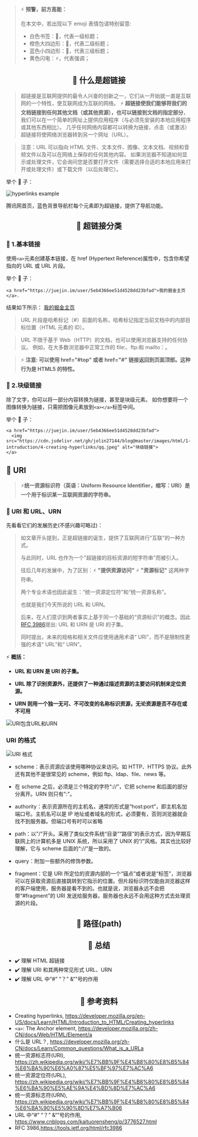 > ⚡️ **预警，前方高能：**
>
> 在本文中，若出现以下 emoji 表情包请特别留意:
>
> - 白色书签：🔖，代表一级标题；
> - 橙色大四边形：🔶，代表二级标题；
> - 蓝色小四边形：🔹，代表三级标题；
> - 黄色闪电：⚡️，代表强调；

## <center>🔖 什么是超链接</center>

> 超链接是互联网提供的最令人兴奋的创新之一，它们从一开始就一直是互联网的一个特性，使互联网成为互联的网络。
> ⚡️ **超链接使我们能够将我们的文档链接到任何其他文档（或其他资源），也可以链接到文档的指定部分**，
> 我们可以在一个简单的网址上提供应用程序（与必须先安装的本地应用程序或其他东西相比）。
> 几乎任何网络内容都可以转换为链接，点击（或激活）超链接将使网络浏览器转到另一个网址（URL）。

> 注意：URL 可以指向 HTML 文件、文本文件、图像、文本文档、视频和音频文件以及可以在网络上保存的任何其他内容。
> 如果浏览器不知道如何显示或处理文件，它会询问您是否要打开文件（需要选择合适的本地应用来打开或处理文件）或下载文件（以后处理它）。

举个 🌰 子：

![hyperlinks example](https://cdn.jsdelivr.net/gh/jolin27144/blog-images/html-pic/html-1-4-1.jpeg)

腾讯网首页，蓝色背景导航栏每个元素即为超链接，提供了导航功能。

## <center>🔖 超链接分类</center>

### 🔶 1.基本链接

使用`<a>`元素创建基本链接，在 href (Hypertext Reference)属性中，包含你希望指向的 URL 或 URL 片段。

举个 🌰 子：

```
<a href="https://juejin.im/user/5eb4366ee51d4528dd23bfad">我的掘金主页</a>.
```

结果如下所示：
[我的掘金主页](https://juejin.im/user/5eb4366ee51d4528dd23bfad)

> URL 片段是哈希标记（#）前面的名称，哈希标记指定当前文档中的内部目标位置（HTML 元素的 ID）。

> URL 不限于基于 Web（HTTP）的文档，也可以使用浏览器支持的任何协议。
> 例如，在大多数浏览器中正常工作的 file:、ftp:和 mailto：。

> ⚡ **注意: 可以使用 href="#top" 或者 href="#" 链接返回到页面顶部。这种行为是 HTML5 的特性。**

### 🔶 2.块级链接

除了文字，你可以将一部分内容转换为链接，甚至是块级元素。
如你想要将一个图像转换为链接，只需把图像元素放到`<a></a>`标签中间。

举个 🌰 子：

```
<a href="https://juejin.im/user/5eb4366ee51d4528dd23bfad">
  <img src="https://cdn.jsdelivr.net/gh/jolin27144/blog@master/images/html/1-intruduction/4-creating-hyperlinks/qq.jpeg" alt="块级链接">
</a>
```

## 🔖 URI

> ⚡️**统一资源标识符（英语：Uniform Resource Identifier，缩写：URI）是一个用于标识某一互联网资源的字符串。**

### 🔶 URI 和 URL、URN

先看看它们的发展历史(不感兴趣可略过)：

> 如文章开头提到，正是超链接的诞生，提供了互联网进行“互联”的一种方式。
>
> 与此同时，URL 也作为一个”超链接的目标资源的短字符串"而被引入。
>
> 往后几年的发展中，为了区别：⚡️ **"提供资源访问"** ⚡️ **"资源标记"** 这两种字符串。
>
> 两个专业术语也因此诞生：“统一资源定位符”和“统一资源名称”。
>
> 也就是我们今天所说的 URL 和 URN。
>
> 后来，在人们意识到两者事实上基于同一个基础的“资源标识”的概念。因此[RFC 3986](https://tools.ietf.org/html/rfc3986)提出: URL 和 URN 是 URI 的子集。
>
> 同时提出，未来的规格和相关文件应使用通用术语“ URI”，而不是限制性更强的术语“ URL”和“ URN”。

⚡️ **概括：**

- **URL 和 URN 是 URI 的子集。**

- **URL 除了识别资源外，还提供了一种通过描述资源的主要访问机制来定位资源。**

- **URN 则用一个独一无可、不可改变的名称标识资源，无论资源是否不存在或不可用**

![URI包含URL和URN](https://upload.wikimedia.org/wikipedia/commons/thumb/c/c3/URI_Euler_Diagram_no_lone_URIs.svg/1920px-URI_Euler_Diagram_no_lone_URIs.svg.png)

### URI 的格式

![URI 格式](https://cdn.jsdelivr.net/gh/jolin27144/blog-images/html-pic/html-1-4-2.png)

- scheme：表示资源应该使用哪种协议来访问。如 HTTP、HTTPS 协议。此外还有其他不是很常见的 scheme，例如 ftp、ldap、file、news 等。

- 在 scheme 之后，必须是三个特定的字符“://”，它把 scheme 和后面的部分分离开。URN 则只有":"。

- authority：表示资源所在的主机名，通常的形式是“host:port”，即主机名加端口号。主机名可以是 IP 地址或者域名的形式，必须要有，否则浏览器就会找不到服务器。但端口号有时可以省略

- path：以"/"开头。采用了类似文件系统“目录”“路径”的表示方式，因为早期互联网上的计算机多是 UNIX 系统，所以采用了 UNIX 的“/”风格。其实也比较好理解，它与 scheme 后面的“://”是一致的。

- query：附加一些额外的修饰参数。

- fragment：它是 URI 所定位的资源内部的一个“锚点”或者说是“标签”，浏览器可以在获取资源后直接跳转到它指示的位置。但片段标识符仅能由浏览器这样的客户端使用，服务器是看不到的。也就是说，浏览器永远不会把带“#fragment”的 URI 发送给服务器，服务器也永远不会用这种方式去处理资源的片段。

## <center>🔖 路径(path)</center>

## <center>🔖 总结</center>

- ✔️ 理解 HTML 超链接
- ✔️ 理解 URI 和其两种常见形式 URL、URN
- ✔️ 理解 URL 中“#” “？” &“”号的作用

## <center>🔖 参考资料</center>

- Creating hyperlinks,
  https://developer.mozilla.org/en-US/docs/Learn/HTML/Introduction_to_HTML/Creating_hyperlinks
- `<a>`: The Anchor element,
  https://developer.mozilla.org/zh-CN/docs/Web/HTML/Element/a
- 什么是 URL？,
  https://developer.mozilla.org/zh-CN/docs/Learn/Common_questions/What_is_a_URLa
- 统一资源标志符(URI),
  https://zh.wikipedia.org/wiki/%E7%BB%9F%E4%B8%80%E8%B5%84%E6%BA%90%E6%A0%87%E5%BF%97%E7%AC%A6
- 统一资源定位符(URL),
  https://zh.wikipedia.org/wiki/%E7%BB%9F%E4%B8%80%E8%B5%84%E6%BA%90%E5%AE%9A%E4%BD%8D%E7%AC%A6
- 统一资源标志符(URN),
  https://zh.wikipedia.org/wiki/%E7%BB%9F%E4%B8%80%E8%B5%84%E6%BA%90%E5%90%8D%E7%A7%B06
- URL 中“#” “？” &“”号的作用,
  https://www.cnblogs.com/kaituorensheng/p/3776527.html
- RFC 3986,https://tools.ietf.org/html/rfc3986

